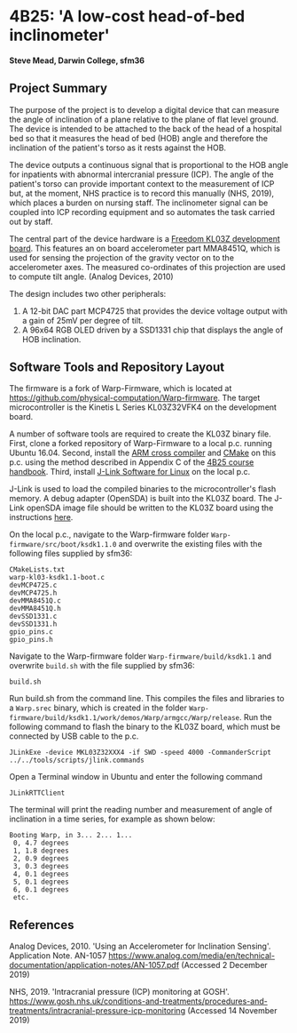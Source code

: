 # 4B25: 'A low-cost head-of-bed inclinometer'

#### Steve Mead, Darwin College, sfm36

## Project Summary

The purpose of the project is to develop a digital device that can measure the angle of inclination of a plane relative to the plane of flat level ground. The device is intended to be attached to the back of the head of a hospital bed so that it measures the head of bed (HOB) angle and therefore the inclination of the patient's torso as it rests against the HOB.

The device outputs a continuous signal that is proportional to the HOB angle for inpatients with abnormal intercranial pressure (ICP). The angle of the patient's torso can provide important context to the measurement of ICP but, at the moment, NHS practice is to record this manually (NHS, 2019), which places a burden on nursing staff. The inclinometer signal can be coupled into ICP recording equipment and so automates the task carried out by staff.

The central part of the device hardware is a [Freedom KL03Z development board](https://www.nxp.com/design/development-boards/freedom-development-boards/mcu-boards/freedom-development-platform-for-kinetis-kl03-mcus:FRDM-KL03Z). This features an on board accelerometer part MMA8451Q, which is used for sensing the projection of the gravity vector on to the accelerometer axes. The measured co-ordinates of this projection are used to compute tilt angle. (Analog Devices, 2010)

The design includes two other peripherals: 
1. A 12-bit DAC part MCP4725 that provides the device voltage output with a gain of 25mV per degree of tilt.
2. A 96x64 RGB OLED driven by a SSD1331 chip that displays the angle of HOB inclination.

## Software Tools and Repository Layout

The firmware is a fork of Warp-Firmware, which is located at https://github.com/physical-computation/Warp-firmware. The target microcontroller is the Kinetis L Series KL03Z32VFK4 on the development board.

A number of software tools are required to create the KL03Z binary file. First, clone a forked repository of Warp-Firmware to a local p.c. running Ubuntu 16.04. Second, install the [ARM cross compiler](https://developer.arm.com/tools-and-software/open-source-software/developer-tools/gnu-toolchain/gnu-rm/downloads) and [CMake](https://cmake.org/download/) on this p.c. using the method described in Appendix C of the [4B25 course handbook](http://physcomp.eng.cam.ac.uk/4B25-course-notes-and-cover-trimmed-v0.3/4B25-course-notes-and-cover-trimmed-with-embedded-fonts.html). Third, install [J-Link Software for Linux](https://www.segger.com/downloads/jlink/#J-LinkSoftwareAndDocumentationPack) on the local p.c.

J-Link is used to load the compiled binaries to the microcontroller's flash memory. A debug adapter (OpenSDA) is built into the KL03Z board. The J-Link openSDA image file should be written to the KL03Z board using the instructions [here](https://www.segger.com/products/debug-probes/j-link/models/other-j-links/opensda-sda-v2/).

On the local p.c., navigate to the Warp-firmware folder `Warp-firmware/src/boot/ksdk1.1.0` and overwrite the existing files with the following files supplied by sfm36:
```
CMakeLists.txt
warp-kl03-ksdk1.1-boot.c
devMCP4725.c
devMCP4725.h
devMMA8451Q.c
devMMA8451Q.h
devSSD1331.c
devSSD1331.h
gpio_pins.c
gpio_pins.h
```
Navigate to the Warp-firmware folder `Warp-firmware/build/ksdk1.1` and overwrite `build.sh` with the file supplied by sfm36:
```
build.sh
```
Run build.sh from the command line. This compiles the files and libraries to a `Warp.srec` binary, which is created in the folder `Warp-firmware/build/ksdk1.1/work/demos/Warp/armgcc/Warp/release`. Run the following command to flash the binary to the KL03Z board, which must be connected by USB cable to the p.c.
```
JLinkExe -device MKL03Z32XXX4 -if SWD -speed 4000 -CommanderScript ../../tools/scripts/jlink.commands
```
Open a Terminal window in Ubuntu and enter the following command
```
JLinkRTTClient
```
The terminal will print the reading number and measurement of angle of inclination in a time series, for example as shown below:
```
Booting Warp, in 3... 2... 1...
 0, 4.7 degrees
 1, 1.8 degrees
 2, 0.9 degrees
 3, 0.3 degrees
 4, 0.1 degrees
 5, 0.1 degrees
 6, 0.1 degrees
 etc.
```
## References

Analog Devices, 2010. 'Using an Accelerometer for Inclination Sensing'. Application Note. AN-1057
https://www.analog.com/media/en/technical-documentation/application-notes/AN-1057.pdf (Accessed 2 December 2019)

NHS, 2019. 'Intracranial pressure (ICP) monitoring at GOSH'. https://www.gosh.nhs.uk/conditions-and-treatments/procedures-and-treatments/intracranial-pressure-icp-monitoring (Accessed 14 November 2019)
